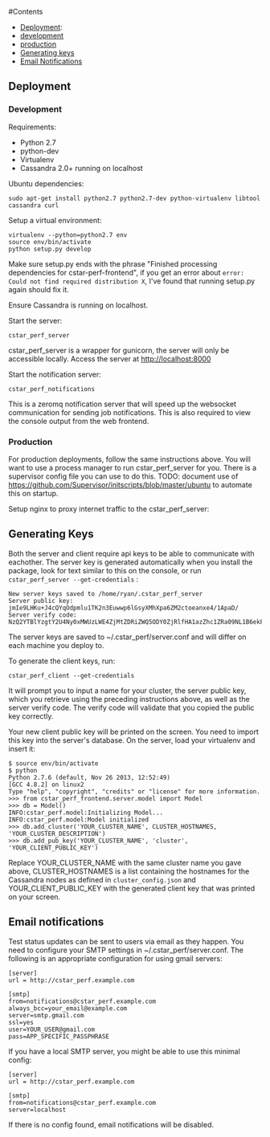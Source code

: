 #Contents
 * [Deployment](#deployment):
  * [development](#development)
  * [production](#production)
 * [Generating keys](#generating-keys)
 * [Email Notifications](#email-notifications)


## Deployment
### Development

Requirements:

 * Python 2.7
 * python-dev
 * Virtualenv
 * Cassandra 2.0+ running on localhost

Ubuntu dependencies:

    sudo apt-get install python2.7 python2.7-dev python-virtualenv libtool cassandra curl

Setup a virtual environment:

    virtualenv --python=python2.7 env
    source env/bin/activate
    python setup.py develop

Make sure setup.py ends with the phrase "Finished processing
dependencies for cstar-perf-frontend", if you get an error about
`error: Could not find required distribution X`, I've found that
running setup.py again should fix it.

Ensure Cassandra is running on localhost.

Start the server:

    cstar_perf_server

cstar_perf_server is a wrapper for gunicorn, the server will only be accessible locally. Access the server at [http://localhost:8000](http://localhost:8000)


Start the notification server:

    cstar_perf_notifications

This is a zeromq notification server that will speed up the websocket
communication for sending job notifications. This is also required to
view the console output from the web frontend.

### Production

For production deployments, follow the same instructions above. You will want to use a process manager to run cstar_perf_server for you. There is a supervisor config file you can use to do this. TODO: document use of https://github.com/Supervisor/initscripts/blob/master/ubuntu to automate this on startup.

Setup nginx to proxy internet traffic to the cstar_perf_server:

    
## Generating Keys

Both the server and client require api keys to be able to communicate with eachother. The server key is generated automatically when you install the package, look for text similar to this on the console, or run `cstar_perf_server --get-credentials` :

    New server keys saved to /home/ryan/.cstar_perf_server
    Server public key: jmIe9LHKu+J4cQYqOdpmlu1TK2n3Euwwp6lGsyXMhXpa6ZM2ctoeanxe4/1ApaD/
    Server verify code: NzQ2YTBlYzgtY2U4Ny0xMWUzLWE4ZjMtZDRiZWQ5ODY0ZjRlfHA1azZhc1ZRa09NL1B6ekFiSS9tVGg2cC9UMkVsNXJBNDE4VmxScjJGaTdMbXorN09adHlwZTg2aTdma2g1dDQ=

The server keys are saved to ~/.cstar_perf/server.conf and will differ on each machine you deploy to.

To generate the client keys, run:

    cstar_perf_client --get-credentials

It will prompt you to input a name for your cluster, the server public key, which you retrieve using the preceding instructions above, as well as the server verify code. The verify code will validate that you copied the public key correctly.

Your new client public key will be printed on the screen. You need to import this key into the server's database. On the server, load your virtualenv and insert it:

    $ source env/bin/activate
    $ python
    Python 2.7.6 (default, Nov 26 2013, 12:52:49) 
    [GCC 4.8.2] on linux2
    Type "help", "copyright", "credits" or "license" for more information.
    >>> from cstar_perf_frontend.server.model import Model
    >>> db = Model()
    INFO:cstar_perf.model:Initializing Model...
    INFO:cstar_perf.model:Model initialized
    >>> db.add_cluster('YOUR_CLUSTER_NAME', CLUSTER_HOSTNAMES, 'YOUR_CLUSTER_DESCRIPTION')
    >>> db.add_pub_key('YOUR_CLUSTER_NAME', 'cluster', 'YOUR_CLIENT_PUBLIC_KEY')

Replace YOUR_CLUSTER_NAME with the same cluster name you gave above, CLUSTER_HOSTNAMES is a list containing the hostnames for the Cassandra nodes as defined in `cluster_config.json` and YOUR_CLIENT_PUBLIC_KEY with the generated client key that was printed on your screen.


## Email notifications

Test status updates can be sent to users via email as they happen. You
need to configure your SMTP settings in ~/.cstar_perf/server.conf. The
following is an appropriate configuration for using gmail servers:

    [server]
    url = http://cstar_perf.example.com

    [smtp]
    from=notifications@cstar_perf.example.com
    always_bcc=your_email@example.com
    server=smtp.gmail.com
    ssl=yes
    user=YOUR_USER@gmail.com
    pass=APP_SPECIFIC_PASSPHRASE

If you have a local SMTP server, you might be able to use this
minimal config:

    [server]
    url = http://cstar_perf.example.com

    [smtp]
    from=notifications@cstar_perf.example.com
    server=localhost

If there is no config found, email notifications will be disabled.

